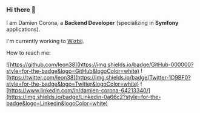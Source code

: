 ### Hi there 👋

I am Damien Corona, a **Backend Developer** (specializing in **Symfony** applications).

I'm currently working to [Wizbii](https://www.wizbii.com).

How to reach me:

![https://github.com/leon38](https://img.shields.io/badge/GitHub-000000?style=for-the-badge&logo=GitHub&logoColor=white) ![https://twitter.com/leon38](https://img.shields.io/badge/Twitter-1D9BF0?style=for-the-badge&logo=Twitter&logoColor=white)  ![https://www.linkedin.com/in/damien-corona-64213340/](https://img.shields.io/badge/Linkedin-0a66c2?style=for-the-badge&logo=Linkedin&logoColor=white)


